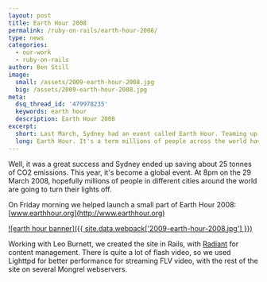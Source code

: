 ```yaml
---
layout: post
title: Earth Hour 2008
permalink: /ruby-on-rails/earth-hour-2008/
type: news
categories:
  - our-work
  - ruby-on-rails
author: Ben Still
image:
  small: /assets/2009-earth-hour-2008.jpg
  big: /assets/2009-earth-hour-2008.jpg
meta:
  dsq_thread_id: '479978235'
  keywords: earth hour
  description: Earth Hour 2008
excerpt:
  short: Last March, Sydney had an event called Earth Hour. Teaming up with Leo Burnett, we designed and built the website for what has become an iconic event across the world.
  long: Earth Hour. It's a term millions of people across the world have heard of and it sparked up right here in little old Sydney. Leo Burnett had the idea, Red Ant had the mad skillz to build it into something lovely.
---
```


Well, it was a great success and Sydney ended up saving about 25 tonnes of CO2 emissions. This year, it's become a global event. At 8pm on the 29 March 2008, hopefully millions of people in different cities around the world are going to turn their lights off.

On Friday morning we helped launch a small part of Earth Hour 2008: [www.earthhour.org](http://www.earthhour.org)

[![earth hour banner]({{ site.data.webpack['2009-earth-hour-2008.jpg'] }})](http://www.earthhour.org "earth hour banner")

Working with Leo Burnett, we created the site in Rails, with [Radiant](http://radiantcms.org/) for content management. There is quite a lot of flash video, so we used Lighttpd for better performance for streaming FLV video, with the rest of the site on several Mongrel webservers.

